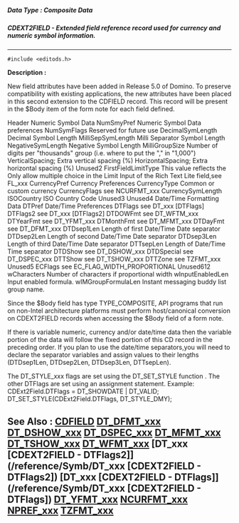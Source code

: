 ##### Data Type : Composite Data
##### CDEXT2FIELD - Extended field reference record used for currency and numeric symbol information.
---
```
#include <editods.h>
```
**Description :**

New field attributes have been added in Release 5.0 of Domino.  To preserve 
compatibility with existing applications, the new attributes have been placed 
in this second extension to the CDFIELD record.  This record will be  present 
in the $Body item of the form note for each field defined.

Header
	Numeric Symbol Data
NumSmyPref  Numeric Symbol Data preferences 
NumSymFlags  Reserved for future use
DecimalSymLength Decimal Symbol Length
MilliSepSymLength          Milli Separator Symbol Length 
NegativeSymLength Negative Symbol Length
MilliGroupSize  Number of digits per "thousands" group (i.e. where to put the 
"," in "1,000")
VerticalSpacing; Extra vertical spacing (%)
HorizontalSpacing; Extra horizontal spacing (%)
Unused2
FirstFieldLimitType  This value reflects the Only allow multiple choice in the 
Limit Input of the Rich Text Lite field,see FL_xxx
CurrencyPref  Currency Preferences
CurrencyType  Common or custom currency
CurrencyFlags  see NCURFMT_xxx
CurrencySymLength 
ISOCountry  ISO Country Code
Unused3
Unused4
	Date/Time Formatting Data
DTPref   Date/Time Preferences
DTFlags  see DT_xxx [DTFlags]
DTFlags2  see DT_xxx [DTFlags2]
DTDOWFmt  see DT_WFTM_xxx
DTYearFmt  see DT_YFMT_xxx
DTMonthFmt  see DT_MFMT_xxx
DTDayFmt  see DT_DFMT_xxx
DTDsep1Len  Length of first Date/Time Date separator
DTDsep2Len                     Length of second Date/Time Date separator
DTDsep3Len                     Length of third Date/Time Date separator
DTTsepLen                        Length of Date/Time Time separator
DTDShow  see DT_DSHOW_xxx
DTDSpecial  see DT_DSPEC_xxx
DTTShow  see DT_TSHOW_xxx
DTTZone  see TZFMT_xxx
Unused5
ECFlags  see EC_FLAG_WIDTH_PROPORTIONAL
Unused612
wCharacters  Number of characters if proportional width
wInputEnabledLen Input enabled formula.
wIMGroupFormulaLen Instant messaging buddy list group name. 

Since the $Body field has type TYPE_COMPOSITE, API programs that run on 
non-Intel architecture platforms must perform host/canonical conversion on 
CDEXT2FIELD records when accessing the $Body field of a form note.  

If there is variable numeric, currency and/or date/time data then the variable 
portion of the data will follow the fixed portion of this CD record in the 
preceding order. If you plan to use the date/time separators,you will need to 
declare the separator variables and assign values to their lengths (DTDsep1Len, 
DTDsep2Len, DTDsep3Len, DTTsepLen).

 The DT_STYLE_xxx flags are set using the DT_SET_STYLE function . The other 
DTFlags are set using an assignment statement.
 Example:    CDExt2Field.DTFlags = DT_SHOWDATE | DT_VALID; 
                          DT_SET_STYLE(CDExt2Field.DTFlags, DT_STYLE_DMY);


**See Also :**
[CDFIELD](/reference/Data/CDFIELD)
[DT_DFMT_xxx](/reference/Symb/DT_DFMT_xxx)
[DT_DSHOW_xxx](/reference/Symb/DT_DSHOW_xxx)
[DT_DSPEC_xxx](/reference/Symb/DT_DSPEC_xxx)
[DT_MFMT_xxx](/reference/Symb/DT_MFMT_xxx)
[DT_TSHOW_xxx](/reference/Symb/DT_TSHOW_xxx)
[DT_WFMT_xxx](/reference/Symb/DT_WFMT_xxx)
[DT_xxx [CDEXT2FIELD - DTFlags2]](/reference/Symb/DT_xxx [CDEXT2FIELD - DTFlags2])
[DT_xxx [CDEXT2FIELD - DTFlags]](/reference/Symb/DT_xxx [CDEXT2FIELD - DTFlags])
[DT_YFMT_xxx](/reference/Symb/DT_YFMT_xxx)
[NCURFMT_xxx](/reference/Symb/NCURFMT_xxx)
[NPREF_xxx](/reference/Symb/NPREF_xxx)
[TZFMT_xxx](/reference/Symb/TZFMT_xxx)
---

